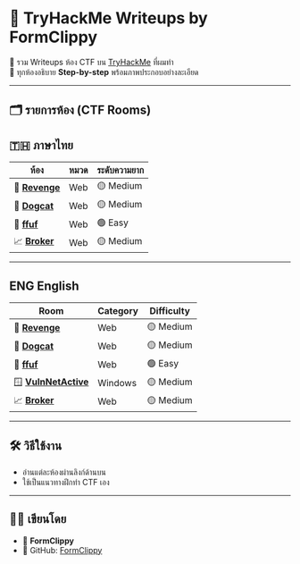 # 🧠 TryHackMe Writeups by FormClippy

🎯 รวม Writeups ห้อง CTF บน [TryHackMe](https://tryhackme.com) ที่ผมทำ  
📌 ทุกห้องอธิบาย **Step-by-step** พร้อมภาพประกอบอย่างละเอียด  

---

## 🗂️ รายการห้อง (CTF Rooms)

## 🇹🇭 ภาษาไทย
| ห้อง | หมวด | ระดับความยาก |
|------|-------|---------------|
| 🦆 [**Revenge**](./TH/revenge/README.md) | Web | 🟡 Medium |
| 🐶 [**Dogcat**](./TH/dogcat/README.md) | Web | 🟡 Medium |
| 🧪 [**ffuf**](./TH/ffuf/README.md) | Web | 🟢 Easy |
| 📈 [**Broker**](./TH/broker/README.md) | Web | 🟡 Medium |

---

## ENG English
| Room | Category | Difficulty |
|------|----------|------------|
| 🦆 [**Revenge**](./ENG/revenge/README.md) | Web | 🟡 Medium |
| 🐶 [**Dogcat**](./ENG/dogcat/README.md) | Web | 🟡 Medium |
| 🧪 [**ffuf**](./ENG/ffuf/README.md) | Web | 🟢 Easy |
| 🪟 [**VulnNetActive**](./ENG/VulnNet(Active)/README.md) | Windows | 🟡 Medium |
| 📈 [**Broker**](./ENG/broker/README.md) | Web | 🟡 Medium |

---

## 🛠️ วิธีใช้งาน

- อ่านแต่ละห้องผ่านลิงก์ด้านบน
- ใช้เป็นแนวทางฝึกทำ CTF เอง

---

## 🧑‍💻 เขียนโดย

- 👤 **FormClippy**  
- 💬 GitHub: [FormClippy](https://github.com/FormClippy)  
